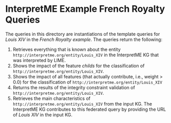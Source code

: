 # InterpretME Example French Royalty Queries

The queries in this directory are instantiations of the template queries for _Louis XIV_ in the _French Royalty example_.
The queries return the following:

1. Retrieves everything that is known about the entity `http://interpretme.org/entity/Louis_XIV` in the InterpretME KG that was interpreted by LIME.
2. Shows the impact of the feature _childs_ for the classification of `http://interpretme.org/entity/Louis_XIV`.
3. Shows the impact of all features (that actually contribute, i.e., weight > 0.0) for the classification of `http://interpretme.org/entity/Louis_XIV`
4. Returns the results of the integrity constraint validation of `http://interpretme.org/entity/Louis_XIV`.
5. Retrieves the main characteristics of `http://interpretme.org/entity/Louis_XIV` from the input KG. The InterpretME KG contributes to this federated query by providing the URL of _Louis XIV_ in the input KG.
